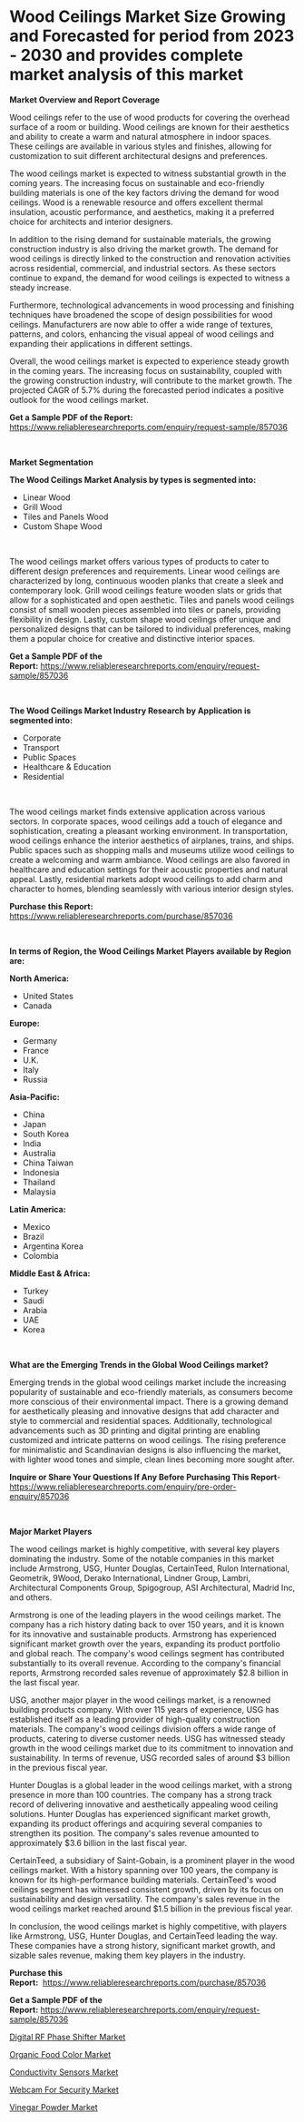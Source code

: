 <p><h1>Wood Ceilings Market Size Growing and Forecasted for period from 2023 - 2030 and provides complete market analysis of this market</h1></p><p><strong>Market Overview and Report Coverage</strong></p>
<p><p>Wood ceilings refer to the use of wood products for covering the overhead surface of a room or building. Wood ceilings are known for their aesthetics and ability to create a warm and natural atmosphere in indoor spaces. These ceilings are available in various styles and finishes, allowing for customization to suit different architectural designs and preferences.</p><p>The wood ceilings market is expected to witness substantial growth in the coming years. The increasing focus on sustainable and eco-friendly building materials is one of the key factors driving the demand for wood ceilings. Wood is a renewable resource and offers excellent thermal insulation, acoustic performance, and aesthetics, making it a preferred choice for architects and interior designers.</p><p>In addition to the rising demand for sustainable materials, the growing construction industry is also driving the market growth. The demand for wood ceilings is directly linked to the construction and renovation activities across residential, commercial, and industrial sectors. As these sectors continue to expand, the demand for wood ceilings is expected to witness a steady increase.</p><p>Furthermore, technological advancements in wood processing and finishing techniques have broadened the scope of design possibilities for wood ceilings. Manufacturers are now able to offer a wide range of textures, patterns, and colors, enhancing the visual appeal of wood ceilings and expanding their applications in different settings.</p><p>Overall, the wood ceilings market is expected to experience steady growth in the coming years. The increasing focus on sustainability, coupled with the growing construction industry, will contribute to the market growth. The projected CAGR of 5.7% during the forecasted period indicates a positive outlook for the wood ceilings market.</p></p>
<p><strong>Get a Sample PDF of the Report:</strong> <a href="https://www.reliableresearchreports.com/enquiry/request-sample/857036">https://www.reliableresearchreports.com/enquiry/request-sample/857036</a></p>
<p>&nbsp;</p>
<p><strong>Market Segmentation</strong></p>
<p><strong>The Wood Ceilings Market Analysis by types is segmented into:</strong></p>
<p><ul><li>Linear Wood</li><li>Grill Wood</li><li>Tiles and Panels Wood</li><li>Custom Shape Wood</li></ul></p>
<p>&nbsp;</p>
<p><p>The wood ceilings market offers various types of products to cater to different design preferences and requirements. Linear wood ceilings are characterized by long, continuous wooden planks that create a sleek and contemporary look. Grill wood ceilings feature wooden slats or grids that allow for a sophisticated and open aesthetic. Tiles and panels wood ceilings consist of small wooden pieces assembled into tiles or panels, providing flexibility in design. Lastly, custom shape wood ceilings offer unique and personalized designs that can be tailored to individual preferences, making them a popular choice for creative and distinctive interior spaces.</p></p>
<p><strong>Get a Sample PDF of the Report:</strong>&nbsp;<a href="https://www.reliableresearchreports.com/enquiry/request-sample/857036">https://www.reliableresearchreports.com/enquiry/request-sample/857036</a></p>
<p>&nbsp;</p>
<p><strong>The Wood Ceilings Market Industry Research by Application is segmented into:</strong></p>
<p><ul><li>Corporate</li><li>Transport</li><li>Public Spaces</li><li>Healthcare & Education</li><li>Residential</li></ul></p>
<p>&nbsp;</p>
<p><p>The wood ceilings market finds extensive application across various sectors. In corporate spaces, wood ceilings add a touch of elegance and sophistication, creating a pleasant working environment. In transportation, wood ceilings enhance the interior aesthetics of airplanes, trains, and ships. Public spaces such as shopping malls and museums utilize wood ceilings to create a welcoming and warm ambiance. Wood ceilings are also favored in healthcare and education settings for their acoustic properties and natural appeal. Lastly, residential markets adopt wood ceilings to add charm and character to homes, blending seamlessly with various interior design styles.</p></p>
<p><strong>Purchase this Report:</strong>&nbsp; <a href="https://www.reliableresearchreports.com/purchase/857036">https://www.reliableresearchreports.com/purchase/857036</a></p>
<p>&nbsp;</p>
<p><strong>In terms of Region, the Wood Ceilings Market Players available by Region are:</strong></p>
<p>
    <p> <strong> North America: </strong>
        <ul>
            <li>United States</li>
            <li>Canada</li>
        </ul>
        </p> 
    <p> <strong> Europe: </strong>
        <ul>
            <li>Germany</li>
            <li>France</li>
            <li>U.K.</li>
            <li>Italy</li>
            <li>Russia</li>
        </ul>
        </p> 
    <p> <strong> Asia-Pacific: </strong>
        <ul>
            <li>China</li>
            <li>Japan</li>
            <li>South Korea</li>
            <li>India</li>
            <li>Australia</li>
            <li>China Taiwan</li>
            <li>Indonesia</li>
            <li>Thailand</li>
            <li>Malaysia</li>
        </ul>
        </p> 
    <p> <strong> Latin America: </strong>
        <ul>
            <li>Mexico</li>
            <li>Brazil</li>
            <li>Argentina Korea</li>
            <li>Colombia</li>
        </ul>
        </p> 
    <p> <strong> Middle East & Africa: </strong>
        <ul>
            <li>Turkey</li>
            <li>Saudi</li>
            <li>Arabia</li>
            <li>UAE</li>
            <li>Korea</li>
        </ul>
    </p>
    </p>
<p>&nbsp;</p>
<p><strong>What are the Emerging Trends in the Global Wood Ceilings market?</strong></p>
<p><p>Emerging trends in the global wood ceilings market include the increasing popularity of sustainable and eco-friendly materials, as consumers become more conscious of their environmental impact. There is a growing demand for aesthetically pleasing and innovative designs that add character and style to commercial and residential spaces. Additionally, technological advancements such as 3D printing and digital printing are enabling customized and intricate patterns on wood ceilings. The rising preference for minimalistic and Scandinavian designs is also influencing the market, with lighter wood tones and simple, clean lines becoming more sought after.</p></p>
<p><strong>Inquire or Share Your Questions If Any Before Purchasing This Report</strong>- <a href="https://www.reliableresearchreports.com/enquiry/pre-order-enquiry/857036">https://www.reliableresearchreports.com/enquiry/pre-order-enquiry/857036</a></p>
<p>&nbsp;</p>
<p><strong>Major Market Players</strong></p>
<p><p>The wood ceilings market is highly competitive, with several key players dominating the industry. Some of the notable companies in this market include Armstrong, USG, Hunter Douglas, CertainTeed, Rulon International, Geometrik, 9Wood, Derako International, Lindner Group, Lambri, Architectural Components Group, Spigogroup, ASI Architectural, Madrid Inc, and others. </p><p>Armstrong is one of the leading players in the wood ceilings market. The company has a rich history dating back to over 150 years, and it is known for its innovative and sustainable products. Armstrong has experienced significant market growth over the years, expanding its product portfolio and global reach. The company's wood ceilings segment has contributed substantially to its overall revenue. According to the company's financial reports, Armstrong recorded sales revenue of approximately $2.8 billion in the last fiscal year.</p><p>USG, another major player in the wood ceilings market, is a renowned building products company. With over 115 years of experience, USG has established itself as a leading provider of high-quality construction materials. The company's wood ceilings division offers a wide range of products, catering to diverse customer needs. USG has witnessed steady growth in the wood ceilings market due to its commitment to innovation and sustainability. In terms of revenue, USG recorded sales of around $3 billion in the previous fiscal year.</p><p>Hunter Douglas is a global leader in the wood ceilings market, with a strong presence in more than 100 countries. The company has a strong track record of delivering innovative and aesthetically appealing wood ceiling solutions. Hunter Douglas has experienced significant market growth, expanding its product offerings and acquiring several companies to strengthen its position. The company's sales revenue amounted to approximately $3.6 billion in the last fiscal year.</p><p>CertainTeed, a subsidiary of Saint-Gobain, is a prominent player in the wood ceilings market. With a history spanning over 100 years, the company is known for its high-performance building materials. CertainTeed's wood ceilings segment has witnessed consistent growth, driven by its focus on sustainability and design versatility. The company's sales revenue in the wood ceilings market reached around $1.5 billion in the previous fiscal year.</p><p>In conclusion, the wood ceilings market is highly competitive, with players like Armstrong, USG, Hunter Douglas, and CertainTeed leading the way. These companies have a strong history, significant market growth, and sizable sales revenue, making them key players in the industry.</p></p>
<p><strong>Purchase this Report:</strong>&nbsp;&nbsp;<a href="https://www.reliableresearchreports.com/purchase/857036">https://www.reliableresearchreports.com/purchase/857036</a></p>
<p></p>
<p><strong>Get a Sample PDF of the Report:</strong>&nbsp;<a href="https://www.reliableresearchreports.com/enquiry/request-sample/857036">https://www.reliableresearchreports.com/enquiry/request-sample/857036</a></p>
<p><p><a href="https://medium.com/@jamesday5g/digital-rf-phase-shifter-market-size-reveals-the-best-marketing-channels-in-global-industry-8034090df598">Digital RF Phase Shifter Market</a></p><p><a href="https://medium.com/@holliswelch2023/organic-food-color-nbsp-market-focuses-on-market-share-size-and-projected-forecast-till-2030-c511c98742bd">Organic Food Color Market</a></p><p><a href="https://medium.com/@waltercruz6g/conductivity-sensors-market-report-reveals-the-latest-trends-and-growth-opportunities-of-this-045c77b91942">Conductivity Sensors Market</a></p><p><a href="https://medium.com/@seanhunt765/webcam-for-security-market-size-cagr-trends-2024-2030-0511c87dfebd">Webcam For Security Market</a></p><p><a href="https://medium.com/@vilmalittel/vinegar-powder-market-size-reveals-the-best-marketing-channels-in-global-industry-3a544f7ea7bb">Vinegar Powder Market</a></p></p>